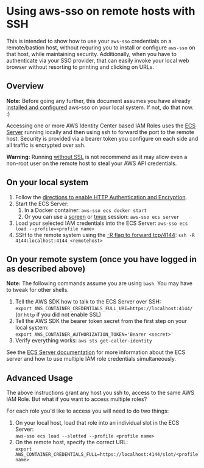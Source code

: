 <!-- markdownlint-disable MD033 -->
# Using aws-sso on remote hosts with SSH

This is intended to show how to use your `aws-sso` credentials on a remote/bastion
host, without requring you to install or configure `aws-sso` on that host, while maintaining
security.  Additionally, when you have to authenticate via your SSO provider, that can easily
invoke your local web browser without resorting to printing and clicking on URLs.

## Overview

**Note:** Before going any further, this document assumes you have already
[installed and configured](quickstart.md) aws-sso on your local system.
If not, do that now. :)

Accessing one or more AWS Identity Center based IAM Roles uses the [ECS Server](ecs-server.md)
running locally and then using ssh to forward the port to the remote host.
Security is provided via a bearer token you configure on each side and all traffic is
encrypted over ssh.

**Warning:** Running [without SSL](ecs-server.md#ecs-server-security) is not recommend as it
may allow even a non-root user on the remote host to steal your AWS API credentials.

## On your local system

1. Follow the [directions to enable HTTP Authentication and Encryption](ecs-server.md#ecs-server-security).
1. Start the ECS Server:
    1. In a Docker container: `aws-sso ecs docker start`
    1. Or you can use a [screen](https://www.hostinger.com/tutorials/how-to-install-and-use-linux-screen)
or [tmux](https://hamvocke.com/blog/a-quick-and-easy-guide-to-tmux/) session: `aws-sso ecs server`
1. Load your selected IAM credentials into the ECS Server: `aws-sso ecs load --profile=<profile name>`
1. SSH to the remote system using the [-R flag to forward tcp/4144](https://man.openbsd.org/ssh#R):
    `ssh -R 4144:localhost:4144 <remotehost>`

## On your remote system (once you have logged in as described above)

**Note:** The following commands assume you are using `bash`.  You may have to tweak for other shells.

1. Tell the AWS SDK how to talk to the ECS Server over SSH:<br>
    `export AWS_CONTAINER_CREDENTIALS_FULL_URI=https://localhost:4144/` (or `http` if you did not enable SSL)
1. Tell the AWS SDK the bearer token secret from the first step on your local system:<br>
    `export AWS_CONTAINER_AUTHORIZATION_TOKEN='Bearer <secret>'`
1. Verify everything works: `aws sts get-caller-identity`

See the [ECS Server documentation](ecs-server.md) for more information about the ECS server and
how to use multiple IAM role credentials simultaneously.

## Advanced Usage

The above instructions grant any host you ssh to, access to the same AWS IAM Role.  But what if
you want to access multiple roles?

For each role you'd like to access you will need to do two things:

 1. On your local host, load that role into an individual slot in the ECS Server:<br>
    `aws-sso ecs load --slotted --profile <profile name>`
 2. On the remote host, specify the correct URL:<br>
    `export AWS_CONTAINER_CREDENTIALS_FULL=https://localhost:4144/slot/<profile name>`
